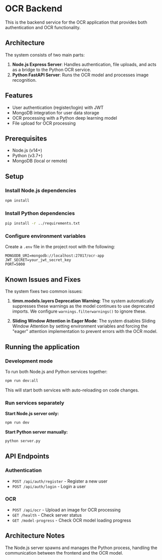 # OCR Backend

This is the backend service for the OCR application that provides both authentication and OCR functionality.

## Architecture

The system consists of two main parts:
1. **Node.js Express Server**: Handles authentication, file uploads, and acts as a bridge to the Python OCR service.
2. **Python FastAPI Server**: Runs the OCR model and processes image recognition.

## Features

- User authentication (register/login) with JWT
- MongoDB integration for user data storage
- OCR processing with a Python deep learning model
- File upload for OCR processing

## Prerequisites

- Node.js (v14+)
- Python (v3.7+)
- MongoDB (local or remote)

## Setup

### Install Node.js dependencies

```bash
npm install
```

### Install Python dependencies

```bash
pip install -r ../requirements.txt
```

### Configure environment variables

Create a `.env` file in the project root with the following:

```
MONGODB_URI=mongodb://localhost:27017/ocr-app
JWT_SECRET=your_jwt_secret_key
PORT=5000
```

## Known Issues and Fixes

The system fixes two common issues:

1. **timm.models.layers Deprecation Warning**: The system automatically suppresses these warnings as the model continues to use deprecated imports. We configure `warnings.filterwarnings()` to ignore these.

2. **Sliding Window Attention in Eager Mode**: The system disables Sliding Window Attention by setting environment variables and forcing the "eager" attention implementation to prevent errors with the OCR model.

## Running the application

### Development mode

To run both Node.js and Python services together:

```bash
npm run dev:all
```

This will start both services with auto-reloading on code changes.

### Run services separately

**Start Node.js server only:**

```bash
npm run dev
```

**Start Python server manually:**

```bash
python server.py
```

## API Endpoints

### Authentication

- `POST /api/auth/register` - Register a new user
- `POST /api/auth/login` - Login a user

### OCR

- `POST /api/ocr` - Upload an image for OCR processing
- `GET /health` - Check server status
- `GET /model-progress` - Check OCR model loading progress

## Architecture Notes

The Node.js server spawns and manages the Python process, handling the communication between the frontend and the OCR model. 